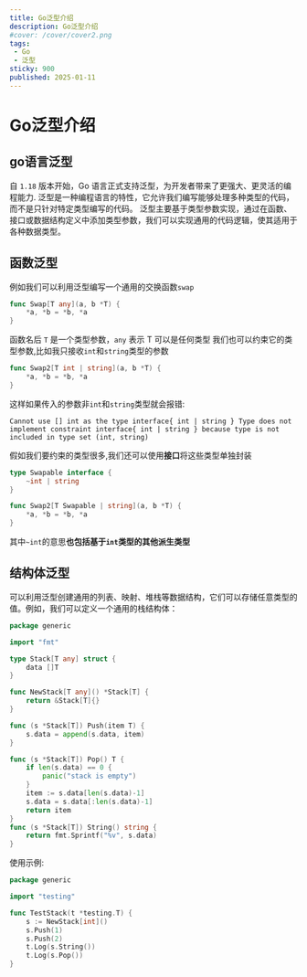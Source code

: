 ```yaml
---
title: Go泛型介绍
description: Go泛型介绍
#cover: /cover/cover2.png
tags:
 - Go 
 - 泛型
sticky: 900
published: 2025-01-11
---
```


# Go泛型介绍

## go语言泛型

自 `1.18` 版本开始，Go 语言正式支持泛型，为开发者带来了更强大、更灵活的编程能力.
泛型是一种编程语言的特性，它允许我们编写能够处理多种类型的代码，而不是只针对特定类型编写的代码。
泛型主要基于类型参数实现，通过在函数、接口或数据结构定义中添加类型参数，我们可以实现通用的代码逻辑，使其适用于各种数据类型。

## 函数泛型

例如我们可以利用泛型编写一个通用的交换函数`swap`

```go
func Swap[T any](a, b *T) {
	*a, *b = *b, *a
}
```

函数名后 `T` 是一个类型参数，`any` 表示 T 可以是任何类型
我们也可以约束它的类型参数,比如我只接收`int`和`string`类型的参数

```go
func Swap2[T int | string](a, b *T) {
	*a, *b = *b, *a
}
```
这样如果传入的参数非`int`和`string`类型就会报错:

`Cannot use [] int as the type interface{ int | string } Type does not implement constraint interface{ int | string } because type is not included in type set (int, string)`

假如我们要约束的类型很多,我们还可以使用**接口**将这些类型单独封装
```go
type Swapable interface {
	~int | string
}

func Swap2[T Swapable | string](a, b *T) {
	*a, *b = *b, *a
}
```
其中`~int`的意思**也包括基于`int`类型的其他派生类型**

## 结构体泛型

可以利用泛型创建通用的列表、映射、堆栈等数据结构，它们可以存储任意类型的值。例如，我们可以定义一个通用的栈结构体：

```go
package generic

import "fmt"

type Stack[T any] struct {
	data []T
}

func NewStack[T any]() *Stack[T] {
	return &Stack[T]{}
}

func (s *Stack[T]) Push(item T) {
	s.data = append(s.data, item)
}

func (s *Stack[T]) Pop() T {
	if len(s.data) == 0 {
		panic("stack is empty")
	}
	item := s.data[len(s.data)-1]
	s.data = s.data[:len(s.data)-1]
	return item
}
func (s *Stack[T]) String() string {
	return fmt.Sprintf("%v", s.data)
}
```

使用示例:

```go
package generic

import "testing"

func TestStack(t *testing.T) {
	s := NewStack[int]()
	s.Push(1)
	s.Push(2)
	t.Log(s.String())
	t.Log(s.Pop())
}
```

